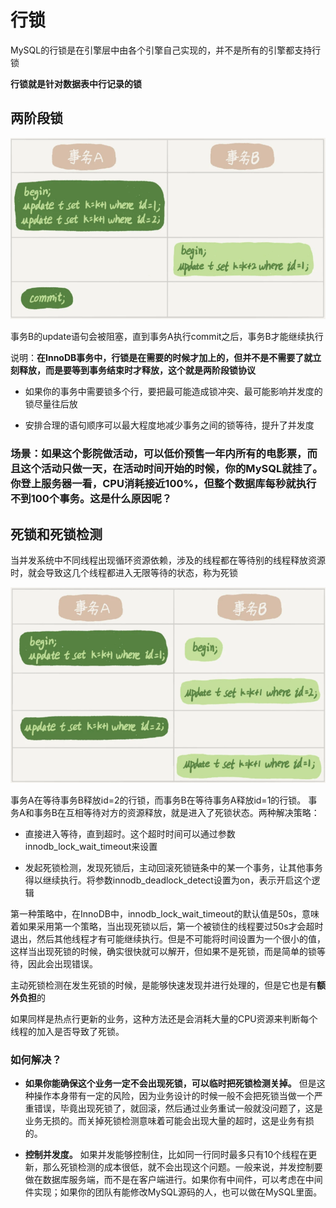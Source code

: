 # 行锁

MySQL的行锁是在引擎层中由各个引擎自己实现的，并不是所有的引擎都支持行锁

**行锁就是针对数据表中行记录的锁**

## 两阶段锁

![image.png](/pictures/mysql/chap6/image.png)

事务B的update语句会被阻塞，直到事务A执行commit之后，事务B才能继续执行

说明：**在InnoDB事务中，行锁是在需要的时候才加上的，但并不是不需要了就立刻释放，而是要等到事务结束时才释放，这个就是两阶段锁协议**

- 如果你的事务中需要锁多个行，要把最可能造成锁冲突、最可能影响并发度的锁尽量往后放

- 安排合理的语句顺序可以最大程度地减少事务之间的锁等待，提升了并发度

### 场景：如果这个影院做活动，可以低价预售一年内所有的电影票，而且这个活动只做一天，在活动时间开始的时候，你的MySQL就挂了。你登上服务器一看，CPU消耗接近100%，但整个数据库每秒就执行不到100个事务。这是什么原因呢？

## 死锁和死锁检测

当并发系统中不同线程出现循环资源依赖，涉及的线程都在等待别的线程释放资源时，就会导致这几个线程都进入无限等待的状态，称为死锁

![image.png](/pictures/mysql/chap6/image1.png)

事务A在等待事务B释放id=2的行锁，而事务B在等待事务A释放id=1的行锁。 事务A和事务B在互相等待对方的资源释放，就是进入了死锁状态。两种解决策略：

- 直接进入等待，直到超时。这个超时时间可以通过参数innodb_lock_wait_timeout来设置

- 发起死锁检测，发现死锁后，主动回滚死锁链条中的某一个事务，让其他事务得以继续执行。将参数innodb_deadlock_detect设置为on，表示开启这个逻辑

第一种策略中，在InnoDB中，innodb_lock_wait_timeout的默认值是50s，意味着如果采用第一个策略，当出现死锁以后，第一个被锁住的线程要过50s才会超时退出，然后其他线程才有可能继续执行。但是不可能将时间设置为一个很小的值，这样当出现死锁的时候，确实很快就可以解开，但如果不是死锁，而是简单的锁等待，因此会出现错误。

主动死锁检测在发生死锁的时候，是能够快速发现并进行处理的，但是它也是有**额外负担**的

如果同样是热点行更新的业务，这种方法还是会消耗大量的CPU资源来判断每个线程的加入是否导致了死锁。

### 如何解决？

- **如果你能确保这个业务一定不会出现死锁，可以临时把死锁检测关掉。** 但是这种操作本身带有一定的风险，因为业务设计的时候一般不会把死锁当做一个严重错误，毕竟出现死锁了，就回滚，然后通过业务重试一般就没问题了，这是业务无损的。而关掉死锁检测意味着可能会出现大量的超时，这是业务有损的。

- **控制并发度。** 如果并发能够控制住，比如同一行同时最多只有10个线程在更新，那么死锁检测的成本很低，就不会出现这个问题。一般来说，并发控制要做在数据库服务端，而不是在客户端进行。如果你有中间件，可以考虑在中间件实现；如果你的团队有能修改MySQL源码的人，也可以做在MySQL里面。

